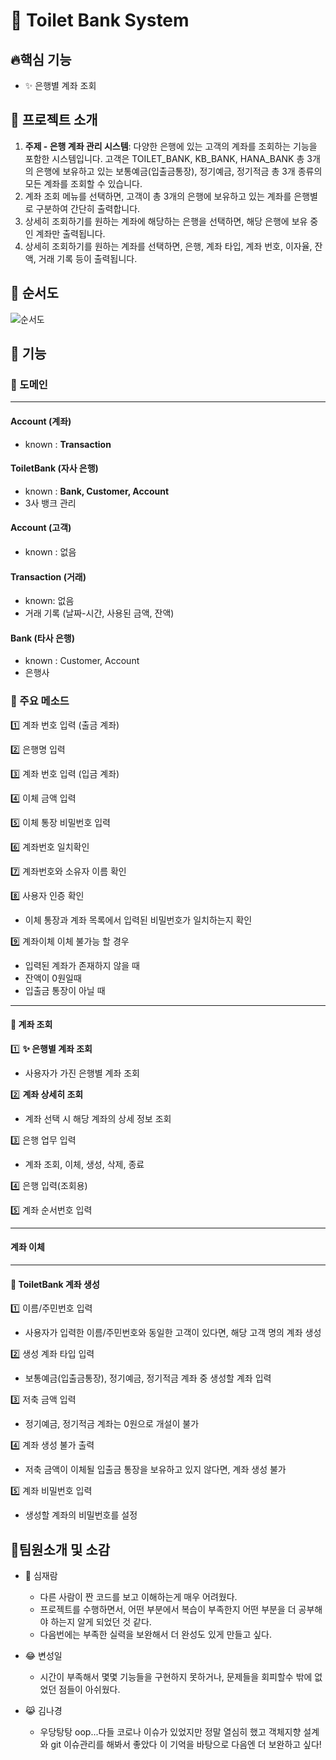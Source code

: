 # 🚽 Toilet Bank System


## 🔥핵심 기능


- ✨ 은행별 계좌 조회

## 🏦 프로젝트 소개


1. **주제 - 은행 계좌 관리 시스템**: 다양한 은행에 있는 고객의 계좌를 조회하는 기능을 포함한 시스템입니다. 고객은 TOILET_BANK, KB_BANK, HANA_BANK 총 3개의 은행에 보유하고 있는 보통예금(입출금통장), 정기예금, 정기적금 총 3개 종류의 모든 계좌를 조회할 수 있습니다.
2. 계좌 조회 메뉴를 선택하면, 고객이 총 3개의 은행에 보유하고 있는 계좌를 은행별로 구분하여 간단히 출력합니다.
3. 상세히 조회하기를 원하는 계좌에 해당하는 은행을 선택하면, 해당 은행에 보유 중인 계좌만 출력됩니다.
4. 상세히 조회하기를 원하는 계좌를 선택하면, 은행, 계좌 타입, 계좌 번호, 이자율, 잔액, 거래 기록 등이 출력됩니다.


## 🍕 순서도


![순서도](https://github.com/jectgenius/oop-toilet-bank/blob/main/oop-toilet-bank%20%EC%88%9C%EC%84%9C%EB%8F%84_%ED%9D%B0%EC%83%89%EB%B0%B0%EA%B2%BD.drawio.png)


## 📌 기능



### 🔆 도메인

---
#### Account (계좌)
- known : **Transaction**
#### ToiletBank (자사 은행)
- known : **Bank, Customer, Account**
- 3사 뱅크 관리
#### Account (고객)
- known : 없음
#### Transaction (거래)
- known: 없음
- 거래 기록 (날짜-시간, 사용된 금액, 잔액)
#### Bank (타사 은행)
- known : Customer, Account
- 은행사

### 🎈 주요 메소드

1️⃣ 계좌 번호 입력 (출금 계좌)

2️⃣ 은행명 입력

3️⃣ 계좌 번호 입력 (입금 계좌)

4️⃣ 이체 금액 입력

5️⃣ 이체 통장 비밀번호 입력

6️⃣ 계좌번호 일치확인

7️⃣ 계좌번호와 소유자 이름 확인

8️⃣  사용자 인증 확인
- 이체 통장과 계좌 목록에서 입력된 비밀번호가 일치하는지 확인

9️⃣ 계좌이체
이체 불가능 할 경우
- 입력된 계좌가 존재하지 않을 때
- 잔액이 0원일때
- 입출금 통장이 아닐 때

---
#### 💼 계좌 조회
1️⃣ **✨ 은행별 계좌 조회**
- 사용자가 가진 은행별 계좌 조회

2️⃣ **계좌 상세히 조회**
- 계좌 선택 시 해당 계좌의 상세 정보 조회

3️⃣ 은행 업무 입력
- 계좌 조회, 이체, 생성, 삭제, 종료

4️⃣ 은행 입력(조회용)

5️⃣ 계좌 순서번호 입력

---
#### 계좌 이체

---
#### 💎 ToiletBank 계좌 생성
1️⃣ 이름/주민번호 입력
- 사용자가 입력한 이름/주민번호와 동일한 고객이 있다면, 해당 고객 명의 계좌 생성

2️⃣ 생성 계좌 타입 입력
- 보통예금(입출금통장), 정기예금, 정기적금 계좌 중 생성할 계좌 입력
  
3️⃣ 저축 금액 입력
- 정기예금, 정기적금 계좌는 0원으로 개설이 불가
  
4️⃣ 계좌 생성 불가 출력
- 저축 금액이 이체될 입출금 통장을 보유하고 있지 않다면, 계좌 생성 불가
  
5️⃣ 계좌 비밀번호 입력
- 생성할 계좌의 비밀번호를 설정


## 🤟팀원소개 및 소감


* 🐯 심재람
  * 다른 사람이 짠 코드를 보고 이해하는게 매우 어려웠다.
  * 프로젝트를 수행하면서, 어떤 부분에서 복습이 부족한지 어떤 부분을 더 공부해야 하는지 알게 되었던 것 같다.
  * 다음번에는 부족한 실력을 보완해서 더 완성도 있게 만들고 싶다.


* 😂 변성일
  * 시간이 부족해서 몇몇 기능들을 구현하지 못하거나, 문제들을 회피할수 밖에 없었던 점들이 아쉬웠다.


* 😹 김나경
  * 우당탕탕 oop...다들 코로나 이슈가 있었지만 정말 열심히 했고 객체지향 설계와 git 이슈관리를 해봐서 좋았다 이 기억을 바탕으로 다음엔 더 보완하고 싶다!